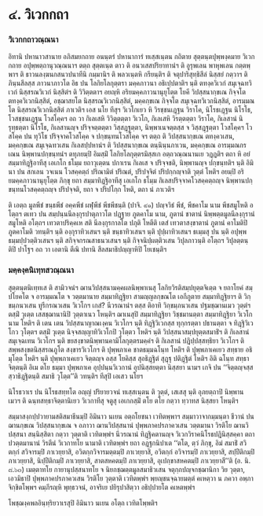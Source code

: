 <h1>๔. วิเวกกถา</h1>
<h3>วิเวกกถาวณฺณนา</h3>
<p> อิทานิ   ปหานาวสานาย อภิสมยกถาย อนนฺตรํ ปหานาการํ ทเสฺสเนฺตน กถิตาย สุตฺตนฺตปุพฺพงฺคมาย วิเวกกถาย อปุพฺพตฺถานุวณฺณนาฯ ตตฺถ สุตฺตเนฺต ตาว ติ อนวเสสปริยาทานํฯ ติ อูรุพเลน พาหุพเลน กตฺตพฺพาฯ ติ ธาวนลงฺฆนกสนวปนาทีนิ กมฺมานิฯ ติ พลวเนฺตหิ กรียนฺติฯ ติ จตุปาริสุทฺธิสีลํ นิสฺสยํ กตฺวาฯ ติ ภินฺนสีลสฺส ภาวนาภาวโต อิธ ปน โลกิยโลกุตฺตรา มคฺคภาวนา อธิเปฺปตาติฯ นฺติ ตทงฺควิเวกํ สมุเจฺฉทวิเวกํ นิสฺสรณวิเวกํ นิสฺสิตํฯ ติ วิวิตฺตตาฯ อยญฺหิ อริยมคฺคภาวนานุยุโตฺต โยคี วิปสฺสนากฺขเณ กิจฺจโต ตทงฺควิเวกนิสฺสิตํ, อชฺฌาสยโต นิสฺสรณวิเวกนิสฺสิตํ, มคฺคกฺขเณ กิจฺจโต สมุเจฺฉทวิเวกนิสฺสิตํ, อารมฺมณโต นิสฺสรณวิเวกนิสฺสิตํ ภาเวติฯ เอส นโย ทีสุฯ วิเวโกเยว หิ วิรชฺชนเฎฺฐน วิราโค, นิโรธเฎฺฐน นิโรโธ, โวสชฺชนเฎฺฐน โวสโคฺคฯ อถ วา กิเลเสหิ วิวิตฺตตฺตา วิเวโก, กิเลเสหิ วิรตฺตตฺตา วิราโค, กิเลสานํ นิรุทฺธตฺตา นิโรโธ, กิเลสานญฺจ ปริจฺจตฺตตฺตา วิสฺสฎฺฐตฺตา, นิพฺพาเนจตฺตสฺส จ วิสฺสฎฺฐตฺตา โวสโคฺคฯ โวสโคฺค ปน ทุวิโธ ปริจฺจาคโวสโคฺค จ ปกฺขนฺทนโวสโคฺค จฯ ตตฺถ ติ วิปสฺสนากฺขเณ ตทงฺควเสน, มคฺคกฺขเณ สมุเจฺฉทวเสน กิเลสปฺปหานํฯ ติ วิปสฺสนากฺขเณ ตนฺนินฺนภาเวน, มคฺคกฺขเณ อารมฺมณกรเณน นิพฺพานปกฺขนฺทนํฯ ตทุภยมฺปิ อิมสฺมิํ  โลกิยโลกุตฺตรมิสฺสเก อตฺถวณฺณนานเย วฎฺฎติฯ ตถา หิ อยํ สมฺมาทิฎฺฐิอาทีสุ เอเกโก ธโมฺม ยถาวุเตฺตน ปกาเรน กิเลเส จ ปริจฺจชติ, นิพฺพานญฺจ ปกฺขนฺทติฯ นฺติ อิมินา ปน สกเลน วจเนน โวสคฺคตฺถํ ปริณามิตํ ปริณตํ, ปริปจฺจิตํ ปริปกฺกญฺจาติ วุตฺตํ โหติฯ อยมฺปิ อริยมคฺคภาวนานุยุโตฺต ภิกฺขุ ยถา สมฺมาทิฎฺฐิอาทีสุ เอเกโก ธโมฺม กิเลสปริจฺจาคโวสคฺคตฺถญฺจ  นิพฺพานปกฺขนฺทนโวสคฺคตฺถญฺจ ปริปจฺจติ, ยถา จ ปริปโกฺก โหติ, ตถา นํ ภาเวติฯ</p>


<p> ติ  เอตฺถ มูลพีชํ ขนฺธพีชํ อคฺคพีชํ ผฬุพีชํ พีชพีชนฺติ (ปาจิ. ๙๑) ปญฺจวิธํ พีชํ, พีชคาโม นาม พีชสมูโหติ อโตฺถฯ ตเทว ปน สมฺปนฺนนีลงฺกุรปาตุภาวโต ปฎฺฐาย ภูตคาโม นาม, ภูตานํ ชาตานํ นิพฺพตฺตมูลนีลงฺกุรานํ สมูโหติ อโตฺถฯ เทวตาปริคฺคเห สติ นีลงฺกุรกาลโต ปภุติ โหตีติ เตสํ เทวตาสงฺขาตานํ ภูตานํ คาโมติปิ ภูตคาโมติ วทนฺติฯ นฺติ องฺกุราทิวเสนฯ นฺติ ขนฺธาทิวเสนฯ นฺติ ปุปฺผาทิวเสนฯ ธเมฺมสุ ปน นฺติ อปุพฺพธมฺมปฺปวตฺติวเสนฯ นฺติ สกิจฺจกรณสาธนวเสนฯ นฺติ กิจฺจนิปฺผตฺติวเสน วิปุลภาวนฺติ อโตฺถฯ วิปุลตฺตนฺติปิ ปาโฐฯ อถ วา เอตานิ ตีณิ ปทานิ สีลสมาธิปญฺญาหิปิ โยเชนฺติฯ</p>


<h3>มคฺคงฺคนิเทฺทสวณฺณนา</h3>
<p> สุตฺตนฺตนิเทฺทเส ติ สามิวจนํฯ ฌานวิปสฺสนามคฺคผลนิพฺพาเนสุ โลกิยวิรติสมฺปยุตฺตจิเตฺต จ ยถาโยคํ สมฺปโยคโต จ อารมฺมณโต จ วตฺตมานาย สมฺมาทิฎฺฐิยา สามญฺญลกฺขณโต เอกีภูตาย สมฺมาทิฎฺฐิยาฯ ติ วิกฺขมฺภนวเสน ทูรีกรณวเสน วิเวโกฯ เกสํ? นีวรณานํฯ ตสฺส ติอาทิ วิกฺขมฺภนวเสน ปฐมชฺฌานเมว วุตฺตํฯ ตสฺมิํ วุเตฺต เสสชฺฌานานิปิ วุตฺตาเนว โหนฺติฯ ฌาเนสุปิ สมฺมาทิฎฺฐิยา วิชฺชมานตฺตา สมฺมาทิฎฺฐิยา วิเวโก นาม โหติฯ ติ เตน เตน วิปสฺสนาญาณเงฺคน วิเวโกฯ นฺติ ทิฎฺฐิวิเวกสฺส ทุกฺกรตฺตา ปธานตฺตา จ ทิฎฺฐิวิเวโกว วุโตฺตฯ ตสฺมิํ วุเตฺต นิจฺจสญฺญาทิวิเวโกปิ วุโตฺตว โหติฯ นฺติ วิปสฺสนาสมฺปยุตฺตสมาธิํฯ ติ กิเลสานํ สมุเจฺฉเทน วิเวโกฯ นฺติ ขยสงฺขาตนิพฺพานคามิโลกุตฺตรมคฺคํฯ ติ กิเลสานํ ปฎิปฺปสฺสทฺธิยา วิเวโกฯ ติ สพฺพสงฺขตนิสฺสรณภูโต สงฺขารวิเวโกฯ ติ ปุพฺพภาเค ชาตธมฺมฉโนฺท  โหติฯ ติ ปุพฺพภาเคเยว สทฺธาย อธิมุโตฺต โหติฯ นฺติ ปุพฺพภาเคเยว จิตฺตญฺจ อสฺส โยคิสฺส สุอธิฎฺฐิตํ สุฎฺฐุ ปติฎฺฐิตํ โหติฯ อิติ ฉโนฺท สทฺธา  จิตฺตนฺติ อิเม ตโย ธมฺมา ปุพฺพภาเค อุปฺปนฺนวิเวกานํ  อุปนิสฺสยตฺตา นิสฺสยา นามฯ เกจิ ปน ‘‘จิตฺตญฺจสฺส สฺวาธิฎฺฐิตนฺติ สมาธิ วุโตฺต’’ติ วทนฺติฯ ทีสุปิ เอเสว นโยฯ</p>


<p>นิโรธวาเร ปน นิโรธสทฺทโต อญฺญํ ปริยายวจนํ ทเสฺสเนฺตน ติ วุตฺตํ, เสเสสุ นฺติ อุภยตฺถาปิ นิพฺพานเมวฯ ติ ฉนฺทสทฺธาจิตฺตานิเยว วิเวกาทีสุ จตูสุ เอเกกสฺมิํ ตโย ตโย กตฺวา ทฺวาทส นิสฺสยา โหนฺติฯ</p>


<p> สมฺมาสงฺกปฺปวายามสติสมาธีนมฺปิ อิมินาว นเยน อตฺถโยชนา เวทิตพฺพาฯ สมฺมาวาจากมฺมนฺตา ชีวานํ ปน ฌานกฺขเณ วิปสฺสนากฺขเณ จ อภาวา ฌานวิปสฺสนานํ ปุพฺพภาคปรภาควเสน วตฺตมานา วิรติโย ฌานวิปสฺสนา สนฺนิสฺสิตา กตฺวา วุตฺตาติ เวทิตพฺพํฯ นีวรณานํ ทิฎฺฐิคตานญฺจ วิเวกวิราคนิโรธปฎินิสฺสคฺคา ตถา ปวตฺตมานานํ วิรตีนํ วิเวกาทโย นามาติ เวทิตพฺพํฯ ยถา อฎฺฐกนิปาเต ‘‘ตโต, ตฺวํ ภิกฺขุ, อิมํ สมาธิํ สวิตกฺกํ สวิจารมฺปิ ภาเวยฺยาสิ, อวิตกฺกวิจารมตฺตมฺปิ ภาเวยฺยาสิ, อวิตกฺกํ อวิจารมฺปิ ภาเวยฺยาสิ, สปฺปีติกมฺปิ ภาเวยฺยาสิ, นิปฺปีติกมฺปิ ภาเวยฺยาสิ, สาตสหคตมฺปิ ภาเวยฺยาสิ, อุเปกฺขาสหคตมฺปิ ภาเวยฺยาสี’’ติ (อ. นิ. ๘.๖๓) เมตฺตาทโย กายานุปสฺสนาทโย จ นิยกชฺฌตฺตมูลสมาธิวเสน จตุกฺกปญฺจกชฺฌานิกา วิย วุตฺตา, เอวมิธาปิ ปุพฺพภาคปรภาควเสน วิรติโย วุตฺตาติ เวทิตพฺพํฯ พฺยญฺชนจฺฉายมตฺตํ คเหตฺวา น ภควา อพฺภาจิกฺขิตโพฺพฯ คมฺภีรญฺหิ พุทฺธวจนํ, อาจริเย ปยิรุปาสิตฺวา อธิปฺปายโต คเหตพฺพํฯ</p>


<p> โพชฺฌงฺคพลอินฺทฺริยวาเรสุปิ อิมินาว นเยน อโตฺถ เวทิตโพฺพติฯ</p>

</p>





